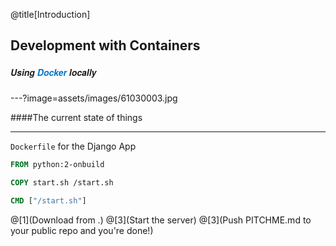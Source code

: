 @title[Introduction]
## Development with Containers
##### <span style="font-family:Helvetica Neue; font-weight:bold">Using <span style="color:#0075c9">Docker</span> locally</span>


---?image=assets/images/61030003.jpg

####<span class="white">The current state of things</span>

---

<span class="gold">`Dockerfile`</span> for the Django App
<br>

```Dockerfile
FROM python:2-onbuild

COPY start.sh /start.sh

CMD ["/start.sh"]
```

@[1](Download from .)
@[3](Start the server)
@[3](Push PITCHME.md to your public repo and you're done!)